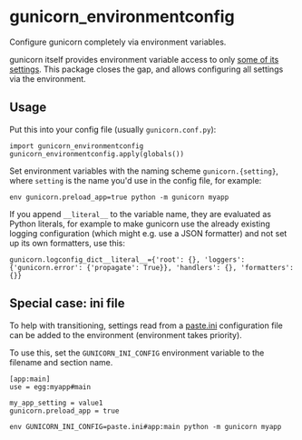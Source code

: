 # gunicorn_environmentconfig

Configure gunicorn completely via environment variables.

gunicorn itself provides environment variable access to only [some of its settings](https://docs.gunicorn.org/en/latest/settings.html).
This package closes the gap, and allows configuring all settings via the environment.

## Usage

Put this into your config file (usually `gunicorn.conf.py`):

```
import gunicorn_environmentconfig
gunicorn_environmentconfig.apply(globals())
```

Set environment variables with the naming scheme `gunicorn.{setting}`,
where `setting` is the name you'd use in the config file, for example:

```
env gunicorn.preload_app=true python -m gunicorn myapp
```

If you append `__literal__` to the variable name, they are evaluated as Python literals,
for example to make gunicorn use the already existing logging configuration
(which might e.g. use a JSON formatter)
and not set up its own formatters, use this:

```
gunicorn.logconfig_dict__literal__={'root': {}, 'loggers': {'gunicorn.error': {'propagate': True}}, 'handlers': {}, 'formatters': {}}
```


## Special case: ini file

To help with transitioning, settings read from a [paste.ini](https://pypi.org/project/PasteDeploy/) configuration file
can be added to the environment (environment takes priority).

To use this, set the `GUNICORN_INI_CONFIG` environment variable to the filename and section name.

```
[app:main]
use = egg:myapp#main

my_app_setting = value1
gunicorn.preload_app = true
```

```
env GUNICORN_INI_CONFIG=paste.ini#app:main python -m gunicorn myapp
```
